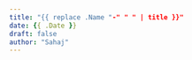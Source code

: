 ```yaml
---
title: "{{ replace .Name "-" " " | title }}"
date: {{ .Date }}
draft: false
author: "Sahaj"
---
```


